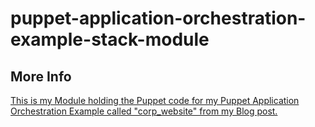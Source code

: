 # puppet-application-orchestration-example-stack-module

## More Info

[This is my Module holding the Puppet code for my Puppet Application Orchestration Example called "corp_website" from my Blog post.](http://www.evergreenitco.com/evergreenit-blog/2016/7/19/using-puppets-application-orchestration-to-deploy-an-application-stack)
